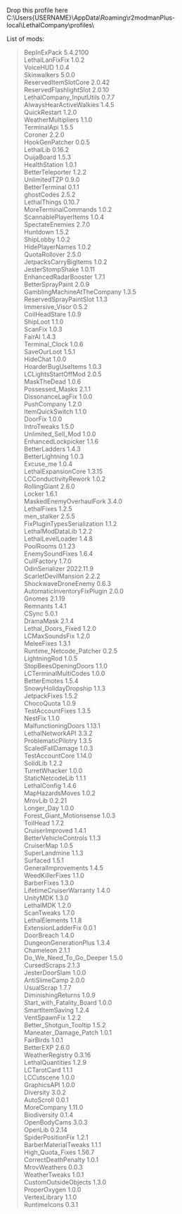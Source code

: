 Drop this profile here<br>C:\Users\{USERNAME}\AppData\Roaming\r2modmanPlus-local\LethalCompany\profiles\

List of mods:<br>
> BepInExPack  5.4.2100<br>
 LethalLanFixFix  1.0.2<br>
 VoiceHUD  1.0.4<br>
 Skinwalkers  5.0.0<br>
 ReservedItemSlotCore  2.0.42<br>
 ReservedFlashlightSlot  2.0.10<br>
 LethalCompany_InputUtils  0.7.7<br>
 AlwaysHearActiveWalkies  1.4.5<br>
 QuickRestart  1.2.0<br>
 WeatherMultipliers  1.1.0<br>
 TerminalApi  1.5.5<br>
 Coroner  2.2.0<br>
 HookGenPatcher  0.0.5<br>
 LethalLib  0.16.2<br>
 OuijaBoard  1.5.3<br>
 HealthStation  1.0.1<br>
 BetterTeleporter  1.2.2<br>
 UnlimitedTZP  0.9.0<br>
 BetterTerminal  0.1.1<br>
 ghostCodes  2.5.2<br>
 LethalThings  0.10.7<br>
 MoreTerminalCommands  1.0.2<br>
 ScannablePlayerItems  1.0.4<br>
 SpectateEnemies  2.7.0<br>
 Huntdown  1.5.2<br>
 ShipLobby  1.0.2<br>
 HidePlayerNames  1.0.2<br>
 QuotaRollover  2.5.0<br>
 JetpacksCarryBigItems  1.0.2<br>
 JesterStompShake  1.0.11<br>
 EnhancedRadarBooster  1.7.1<br>
 BetterSprayPaint  2.0.9<br>
 GamblingMachineAtTheCompany  1.3.5<br>
 ReservedSprayPaintSlot  1.1.3<br>
 Immersive_Visor  0.5.2<br>
 CoilHeadStare  1.0.9<br>
 ShipLoot  1.1.0<br>
 ScanFix  1.0.3<br>
 FairAI  1.4.3<br>
 Terminal_Clock  1.0.6<br>
 SaveOurLoot  1.5.1<br>
 HideChat  1.0.0<br>
 HoarderBugUseItems  1.0.3<br>
 LCLightsStartOffMod  2.0.5<br>
 MaskTheDead  1.0.6<br>
 Possessed_Masks  2.1.1<br>
 DissonanceLagFix  1.0.0<br>
 PushCompany  1.2.0<br>
 ItemQuickSwitch  1.1.0<br>
 DoorFix  1.0.0<br>
 IntroTweaks  1.5.0<br>
 Unlimited_Sell_Mod  1.0.0<br>
 EnhancedLockpicker  1.1.6<br>
 BetterLadders  1.4.3<br>
 BetterLightning  1.0.3<br>
 Excuse_me  1.0.4<br>
 LethalExpansionCore  1.3.15<br>
 LCConductivityRework  1.0.2<br>
 RollingGiant  2.6.0<br>
 Locker  1.6.1<br>
 MaskedEnemyOverhaulFork  3.4.0<br>
 LethalFixes  1.2.5<br>
 men_stalker  2.5.5<br>
 FixPluginTypesSerialization  1.1.2<br>
 LethalModDataLib  1.2.2<br>
 LethalLevelLoader  1.4.8<br>
 PoolRooms  0.1.23<br>
 EnemySoundFixes  1.6.4<br>
 CullFactory  1.7.0<br>
 OdinSerializer  2022.11.9<br>
 ScarletDevilMansion  2.2.2<br>
 ShockwaveDroneEnemy  0.6.3<br>
 AutomaticInventoryFixPlugin  2.0.0<br>
 Gnomes  2.1.19<br>
 Remnants  1.4.1<br>
 CSync  5.0.1<br>
 DramaMask  2.1.4<br>
 Lethal_Doors_Fixed  1.2.0<br>
 LCMaxSoundsFix  1.2.0<br>
 MeleeFixes  1.3.1<br>
 Runtime_Netcode_Patcher  0.2.5<br>
 LightningRod  1.0.5<br>
 StopBeesOpeningDoors  1.1.0<br>
 LCTerminalMultiCodes  1.0.0<br>
 BetterEmotes  1.5.4<br>
 SnowyHolidayDropship  1.1.3<br>
 JetpackFixes  1.5.2<br>
 ChocoQuota  1.0.9<br>
 TestAccountFixes  1.3.5<br>
 NestFix  1.1.0<br>
 MalfunctioningDoors  1.13.1<br>
 LethalNetworkAPI  3.3.2<br>
 ProblematicPilotry  1.3.5<br>
 ScaledFallDamage  1.0.3<br>
 TestAccountCore  1.14.0<br>
 SolidLib  1.2.2<br>
 TurretWhacker  1.0.0<br>
 StaticNetcodeLib  1.1.1<br>
 LethalConfig  1.4.6<br>
 MapHazardsMoves  1.0.2<br>
 MrovLib  0.2.21<br>
 Longer_Day  1.0.0<br>
 Forest_Giant_Motionsense  1.0.3<br>
 ToilHead  1.7.2<br>
 CruiserImproved  1.4.1<br>
 BetterVehicleControls  1.1.3<br>
 CruiserMap  1.0.5<br>
 SuperLandmine  1.1.3<br>
 Surfaced  1.5.1<br>
 GeneralImprovements  1.4.5<br>
 WeedKillerFixes  1.1.0<br>
 BarberFixes  1.3.0<br>
 LifetimeCruiserWarranty  1.4.0<br>
 UnityMDK  1.3.0<br>
 LethalMDK  1.2.0<br>
 ScanTweaks  1.7.0<br>
 LethalElements  1.1.8<br>
 ExtensionLadderFix  0.0.1<br>
 DoorBreach  1.4.0<br>
 DungeonGenerationPlus  1.3.4<br>
 Chameleon  2.1.1<br>
 Do_We_Need_To_Go_Deeper  1.5.0<br>
 CursedScraps  2.1.3<br>
 JesterDoorSlam  1.0.0<br>
 AntiSlimeCamp  2.0.0<br>
 UsualScrap  1.7.7<br>
 DiminishingReturns  1.0.9<br>
 Start_with_Fatality_Board  1.0.0<br>
 SmartItemSaving  1.2.4<br>
 VentSpawnFix  1.2.2<br>
 Better_Shotgun_Tooltip  1.5.2<br>
 Maneater_Damage_Patch  1.0.1<br>
 FairBirds  1.0.1<br>
 BetterEXP  2.6.0<br>
 WeatherRegistry  0.3.16<br>
 LethalQuantities  1.2.9<br>
 LCTarotCard  1.1.1<br>
 LCCutscene  1.0.0<br>
 GraphicsAPI  1.0.0<br>
 Diversity  3.0.2<br>
 AutoScroll  0.0.1<br>
 MoreCompany  1.11.0<br>
 Biodiversity  0.1.4<br>
 OpenBodyCams  3.0.3<br>
 OpenLib  0.2.14<br>
 SpiderPositionFix  1.2.1<br>
 BarberMaterialTweaks  1.1.1<br>
 High_Quota_Fixes  1.56.7<br>
 CorrectDeathPenalty  1.0.1<br>
 MrovWeathers  0.0.3<br>
 WeatherTweaks  1.0.1<br>
 CustomOutsideObjects  1.3.0<br>
 ProperOxygen  1.0.0<br>
 VertexLibrary  1.1.0<br>
 RuntimeIcons  0.3.1<br>

